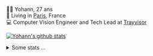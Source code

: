 <p>
  👨🏻 <bold>Yohann</bold>, 27 ans<br/>
  💼 Living in <a href="https://www.google.com/maps?q=paris">Paris</a>, France<br/>
  💻 Computer Vision Engineer and Tech Lead at <a href="https://trayvisor.com/">Trayvisor</a><br/>
</p>

<a href="https://github.com/anuraghazra/github-readme-stats"><img align="center" src="https://github-readme-stats-go94hl40s-yohann84l.vercel.app//api?username=yohann84L&show_icons=true&include_all_commits=true" alt="Yohann's github stats" /> </a>


<details>
  <summary>Some stats ...</summary><br/>
  

<!--START_SECTION:waka-->
![Code Time](http://img.shields.io/badge/Code%20Time-490%20hrs%2027%20mins-blue)

![Profile Views](http://img.shields.io/badge/Profile%20Views-0-blue)

**🐱 My GitHub Data** 

> 📦 440.5 kB Used in GitHub's Storage 
 > 
> 🏆 262 Contributions in the Year 2023
 > 
> 🚫 Not Opted to Hire
 > 
> 📜 24 Public Repositories 
 > 
> 🔑 21 Private Repositories 
 > 
**I'm an Early 🐤** 

```text
🌞 Morning                8884 commits        ████████░░░░░░░░░░░░░░░░░   31.68 % 
🌆 Daytime                15729 commits       ██████████████░░░░░░░░░░░   56.08 % 
🌃 Evening                3282 commits        ███░░░░░░░░░░░░░░░░░░░░░░   11.70 % 
🌙 Night                  151 commits         ░░░░░░░░░░░░░░░░░░░░░░░░░   00.54 % 
```
📅 **I'm Most Productive on Wednesday** 

```text
Monday                   4961 commits        ████░░░░░░░░░░░░░░░░░░░░░   17.69 % 
Tuesday                  5083 commits        █████░░░░░░░░░░░░░░░░░░░░   18.12 % 
Wednesday                6433 commits        ██████░░░░░░░░░░░░░░░░░░░   22.94 % 
Thursday                 6307 commits        ██████░░░░░░░░░░░░░░░░░░░   22.49 % 
Friday                   4907 commits        ████░░░░░░░░░░░░░░░░░░░░░   17.50 % 
Saturday                 138 commits         ░░░░░░░░░░░░░░░░░░░░░░░░░   00.49 % 
Sunday                   217 commits         ░░░░░░░░░░░░░░░░░░░░░░░░░   00.77 % 
```


📊 **This Week I Spent My Time On** 

```text
🕑︎ Time Zone: Europe/Paris

💬 Programming Languages: 
Python                   3 hrs               ████████████░░░░░░░░░░░░░   47.03 % 
Jupyter                  1 hr 40 mins        ███████░░░░░░░░░░░░░░░░░░   26.29 % 
Terraform                50 mins             ███░░░░░░░░░░░░░░░░░░░░░░   13.29 % 
SQL                      41 mins             ███░░░░░░░░░░░░░░░░░░░░░░   10.72 % 
YAML                     7 mins              █░░░░░░░░░░░░░░░░░░░░░░░░   02.07 % 

🔥 Editors: 
PyCharm                  4 hrs 37 mins       ██████████████████░░░░░░░   72.55 % 
VS Code                  1 hr 45 mins        ███████░░░░░░░░░░░░░░░░░░   27.45 % 

💻 Operating System: 
Mac                      6 hrs 22 mins       █████████████████████████   100.00 % 
```

**I Mostly Code in Python** 

```text
Python                   20 repos            █████████████░░░░░░░░░░░░   52.63 % 
Java                     6 repos             ████░░░░░░░░░░░░░░░░░░░░░   15.79 % 
Jupyter Notebook         2 repos             █░░░░░░░░░░░░░░░░░░░░░░░░   05.26 % 
JavaScript               2 repos             █░░░░░░░░░░░░░░░░░░░░░░░░   05.26 % 
Shell                    1 repo              █░░░░░░░░░░░░░░░░░░░░░░░░   02.63 % 
```




 Last Updated on 28/03/2023 01:40:24 UTC
<!--END_SECTION:waka-->
